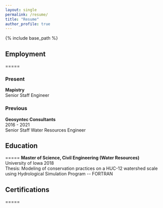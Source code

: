 ```yaml
---
layout: single
permalink: /resume/
title: "Resume"
author_profile: true
---
```

{% include base_path %}

## Employment
=====

### Present
**Mapistry**\
Senior Staff Engineer

### Previous
**Geosyntec Consultants**\
2016 - 2021\
Senior Staff Water Resources Engineer 

## Education
=====
**Master of Science, Civil Engineering (Water Resources)**\
University of Iowa 2018\
Thesis: Modeling of conservation practices on a HUC-12 watershed scale using Hydrological Simulation Program -- FORTRAN


## Certifications
=====
